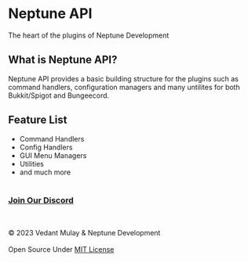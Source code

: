 # Neptune API
The heart of the plugins of Neptune Development

## What is Neptune API?
Neptune API provides a basic building structure for the plugins such as command handlers, configuration managers and many untilites for both Bukkit/Spigot and Bungeecord.

## Feature List
* Command Handlers
* Config Handlers
* GUI Menu Managers
* Utilities
* and much more
<br><br>

### [Join Our Discord](https://discord.gg/e97HsSX89j)
<br>

© 2023 Vedant Mulay & Neptune Development <br><br>
Open Source Under [MIT License](https://github.com/VedantMulay/NeptuneAPI/blob/main/LICENSE)
